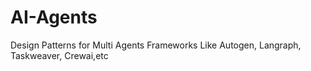 # AI-Agents
Design Patterns for Multi Agents Frameworks Like Autogen, Langraph, Taskweaver, Crewai,etc
